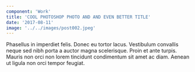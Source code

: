 ```yaml
---
component: 'Work'
title: 'COOL PHOTOSHOP PHOTO AND AND EVEN BETTER TITLE'
date: '2017-08-11'
image: '../../images/post002.jpeg'
---
```


Phasellus in imperdiet felis. Donec eu tortor lacus. Vestibulum convallis neque sed nibh porta a auctor magna scelerisque. Proin et ante turpis. Mauris non orci non lorem tincidunt condimentum sit amet ac diam. Aenean ut ligula non orci tempor feugiat.
